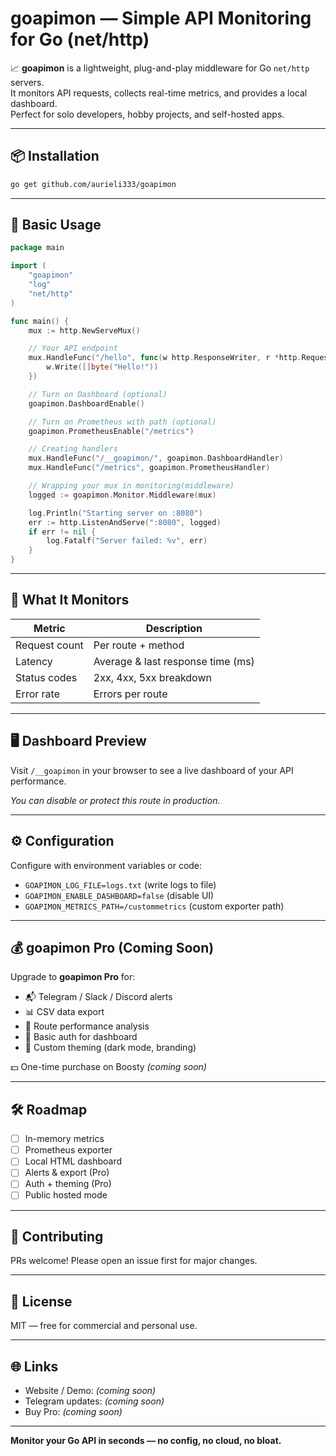 # goapimon — Simple API Monitoring for Go (net/http)

📈 **goapimon** is a lightweight, plug-and-play middleware for Go `net/http` servers.  
It monitors API requests, collects real-time metrics, and provides a local dashboard.  
Perfect for solo developers, hobby projects, and self-hosted apps.

---

## 📦 Installation

```bash
go get github.com/aurieli333/goapimon
```

---

## 🧪 Basic Usage

```go
package main

import (
	"goapimon"
	"log"
	"net/http"
)

func main() {
	mux := http.NewServeMux()

	// Your API endpoint
	mux.HandleFunc("/hello", func(w http.ResponseWriter, r *http.Request) {
		w.Write([]byte("Hello!"))
	})

	// Turn on Dashboard (optional)
	goapimon.DashboardEnable()

	// Turn on Prometheus with path (optional)
	goapimon.PrometheusEnable("/metrics")

	// Creating handlers
	mux.HandleFunc("/__goapimon/", goapimon.DashboardHandler)
	mux.HandleFunc("/metrics", goapimon.PrometheusHandler)

	// Wrapping your mux in monitoring(middleware)
	logged := goapimon.Monitor.Middleware(mux)

	log.Println("Starting server on :8080")
	err := http.ListenAndServe(":8080", logged)
	if err != nil {
		log.Fatalf("Server failed: %v", err)
	}
}
```

---

## 🔎 What It Monitors

| Metric         | Description                          |
|----------------|--------------------------------------|
| Request count  | Per route + method                   |
| Latency        | Average & last response time (ms)    |
| Status codes   | 2xx, 4xx, 5xx breakdown               |
| Error rate     | Errors per route                     |

---

## 🖥️ Dashboard Preview

Visit `/__goapimon` in your browser to see a live dashboard of your API performance.

_You can disable or protect this route in production._

---

## ⚙️ Configuration

Configure with environment variables or code:
- `GOAPIMON_LOG_FILE=logs.txt` (write logs to file)
- `GOAPIMON_ENABLE_DASHBOARD=false` (disable UI)
- `GOAPIMON_METRICS_PATH=/custommetrics` (custom exporter path)

---

## 💰 goapimon Pro (Coming Soon)

Upgrade to **goapimon Pro** for:
- 📬 Telegram / Slack / Discord alerts
- 📊 CSV data export
- 🧪 Route performance analysis
- 🔐 Basic auth for dashboard
- 🎨 Custom theming (dark mode, branding)

💵 One-time purchase on Boosty _(coming soon)_

---

## 🛠 Roadmap

- [ ] In-memory metrics
- [ ] Prometheus exporter
- [ ] Local HTML dashboard
- [ ] Alerts & export (Pro)
- [ ] Auth + theming (Pro)
- [ ] Public hosted mode

---

## 🤝 Contributing

PRs welcome! Please open an issue first for major changes.

---

## 📄 License

MIT — free for commercial and personal use.

---

## 🌐 Links

- Website / Demo: _(coming soon)_
- Telegram updates: _(coming soon)_
- Buy Pro: _(coming soon)_

---

**Monitor your Go API in seconds — no config, no cloud, no bloat.**
